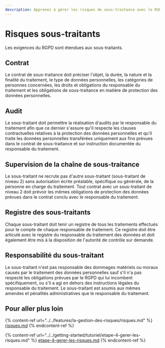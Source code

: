 ```yaml
---
description: Apprenez à gérer les risques de sous-traitance avec le RGPD.
---
```


# Risques sous-traitants

Les exigences du RGPD sont étendues aux sous-traitants.

## Contrat

Le contrat de sous-traitance doit préciser l'objet, la durée, la nature et la finalité du traitement, le type de données personnelles, les catégories de personnes concernées, les droits et obligations du responsable du traitement et les obligations de sous-traitance en matière de protection des données personnelles.

## Audit

Le sous-traitant doit permettre la réalisation d'audits par le responsable du traitement afin que ce dernier s'assure qu'il respecte les clauses contractuelles relatives à la protection des données personnelles et qu'il traite les données personnelles transférées uniquement aux fins prévues dans le contrat de sous-traitance et sur instruction documentée du responsable du traitement.

## Supervision de la chaîne de sous-traitance

Le sous-traitant ne recrute pas d'autre sous-traitant (sous-traitant de niveau 2) sans autorisation écrite préalable, spécifique ou générale, de la personne en charge du traitement. Tout contrat avec un sous-traitant de niveau 2 doit prévoir les mêmes obligations de protection des données prévues dans le contrat conclu avec le responsable du traitement.

## Registre des sous-traitants

Chaque sous-traitant doit tenir un registre de tous les traitements effectués pour le compte de chaque responsable de traitement. Ce registre doit être articulé avec le registre du responsable du traitement des données et doit également être mis à la disposition de l'autorité de contrôle sur demande.

## Responsabilité du sous-traitant

Le sous-traitant n'est pas responsable des dommages matériels ou moraux causés par le traitement des données personnelles sauf s'il n'a pas respecté les obligations prévues par le RGPD qui lui incombent spécifiquement, ou s'il a agi en dehors des instructions légales du responsable du traitement. Le sous-traitant est soumis aux mêmes amendes et pénalités administratives que le responsable du traitement.

## Pour aller plus loin

{% content-ref url="../../features/la-gestion-des-risques/risques.md" %}
[risques.md](../../features/la-gestion-des-risques/risques.md)
{% endcontent-ref %}

{% content-ref url="../../getting-started/tutoriel/etape-4-gerer-les-risques.md" %}
[etape-4-gerer-les-risques.md](../../getting-started/tutoriel/etape-4-gerer-les-risques.md)
{% endcontent-ref %}



